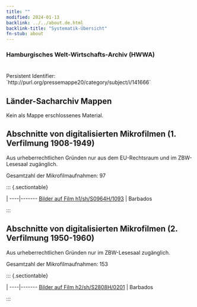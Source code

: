 ```yaml
---
title: ""
modified: 2024-01-13
backlink: ../../about.de.html
backlink-title: "Systematik-Übersicht"
fn-stub: about
---
```


### Hamburgisches Welt-Wirtschafts-Archiv (HWWA)

# 

<div class="hint">Persistent Identifier: `http://purl.org/pressemappe20/category/subject/i/141666`</div>







## Länder-Sacharchiv Mappen





Kein als Mappe erschlossenes Material.



<a id="filmsections" />

## Abschnitte von digitalisierten Mikrofilmen (1. Verfilmung 1908-1949)

<p>Aus urheberrechtlichen Gründen nur aus dem EU-Rechtsraum und im ZBW-Lesesaal zugänglich.</p>


<p>Gesamtzahl der Mikrofilmaufnahmen: 97</p>





::: {.sectiontable}

 | 
----|-------
<a class="btn" href="https://pm20.zbw.eu/film/h1/sh/S0964H/1093" rel="nofollow">Bilder auf Film h1/sh/S0964H/1093</a> | Barbados


:::




## Abschnitte von digitalisierten Mikrofilmen (2. Verfilmung 1950-1960)

<p>Aus urheberrechtlichen Gründen nur im ZBW-Lesesaal zugänglich.</p>


<p>Gesamtzahl der Mikrofilmaufnahmen: 153</p>





::: {.sectiontable}

 | 
----|-------
<a class="btn" href="https://pm20.zbw.eu/film/h2/sh/S2808H/0201" rel="nofollow">Bilder auf Film h2/sh/S2808H/0201</a> | Barbados


:::
















